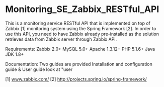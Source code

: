 # Monitoring_SE_Zabbix_RESTful_API
This is a monitoring service RESTful API that is implemented on top of Zabbix [1] monitoring system using the Spring Framework [2]. In order to use this API, you need to have Zabbix already pre-installed as the solution retrieves data from Zabbix server through Zabbix API.

Requirements: Zabbix 2.0+ MySQL 5.0+ Apache 1.3.12+ PHP 5.1.6+ Java JDK 1.8+

Documentation: Two guides are provided Installation and configuration guide &amp; User guide look at "user

[1] www.zabbix.com/ [2] http://projects.spring.io/spring-framework/ 
